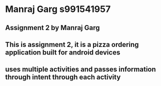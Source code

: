 # Manraj Garg s991541957
##  Assignment 2 by Manraj Garg 
## This is assignment 2, it is a pizza ordering application built for android devices
## uses multiple activities and passes information through intent through each activity
